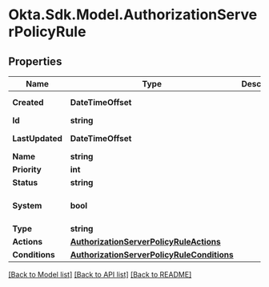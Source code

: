 # Okta.Sdk.Model.AuthorizationServerPolicyRule

## Properties

Name | Type | Description | Notes
------------ | ------------- | ------------- | -------------
**Created** | **DateTimeOffset** |  | [optional] [readonly] 
**Id** | **string** |  | [optional] 
**LastUpdated** | **DateTimeOffset** |  | [optional] [readonly] 
**Name** | **string** |  | [optional] 
**Priority** | **int** |  | [optional] 
**Status** | **string** |  | [optional] 
**System** | **bool** |  | [optional] [default to false]
**Type** | **string** |  | [optional] 
**Actions** | [**AuthorizationServerPolicyRuleActions**](AuthorizationServerPolicyRuleActions.md) |  | [optional] 
**Conditions** | [**AuthorizationServerPolicyRuleConditions**](AuthorizationServerPolicyRuleConditions.md) |  | [optional] 

[[Back to Model list]](../README.md#documentation-for-models) [[Back to API list]](../README.md#documentation-for-api-endpoints) [[Back to README]](../README.md)

